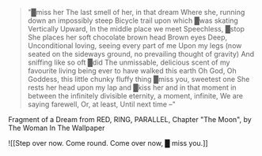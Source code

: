 > "█miss her
> The last smell of her, in that dream
> Where she, running down an impossibly steep
> Bicycle trail upon which █was skating
> Vertically
> Upward,
> In the middle place we meet
> Speechless, █stop
> She places her soft chocolate brown head
> Brown eyes
> Deep,
> Unconditional loving, seeing every part of me
> Upon my legs (now seated on the sideways ground, no prevailing thought of gravity)
> And sniffing like so oft █did
> The unmissable, delicious scent of my favourite living being ever to have walked this earth
> Oh God, Oh Goddess, this little chunky fluffy thing
> █miss you, sweetest one
> She rests her head upon my lap and █kiss her and in that moment in between the infinitely divisible eternity, a moment, infinite,
> We are saying farewell,
> Or, at least,
> Until next time –"

Fragment of a Dream from RED, RING, PARALLEL, Chapter "The Moon", by The Woman In The Wallpaper

![[Step over now. Come round. Come over now, █ miss you.]]



